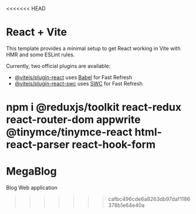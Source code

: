 <<<<<<< HEAD
# React + Vite

This template provides a minimal setup to get React working in Vite with HMR and some ESLint rules.

Currently, two official plugins are available:

- [@vitejs/plugin-react](https://github.com/vitejs/vite-plugin-react/blob/main/packages/plugin-react/README.md) uses [Babel](https://babeljs.io/) for Fast Refresh
- [@vitejs/plugin-react-swc](https://github.com/vitejs/vite-plugin-react-swc) uses [SWC](https://swc.rs/) for Fast Refresh


npm i @reduxjs/toolkit
      react-redux 
      react-router-dom 
      appwrite 
      @tinymce/tinymce-react 
      html-react-parser
      react-hook-form
=======
# MegaBlog
Blog Web application
>>>>>>> cafbc496cde6a8263db97daf1186378b1e64e40a
